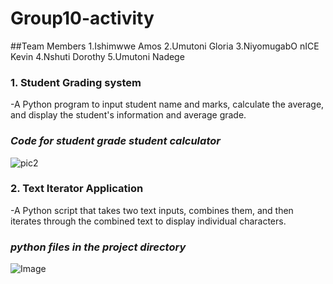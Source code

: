 # Group10-activity
##Team Members
1.Ishimwwe Amos
2.Umutoni Gloria
3.NiyomugabO nICE Kevin
4.Nshuti Dorothy
5.Umutoni Nadege


### 1. Student Grading system

-A Python program to input student name and marks, calculate the average, and display the student's information and average grade.

### *Code for student grade student calculator*

![pic2](https://github.com/user-attachments/assets/1d7636a4-7a00-4d86-af77-66a7a074a626)


### 2. Text Iterator Application

-A Python script that takes two text inputs, combines them, and then iterates through the combined text to display individual characters.

### *python files in the project directory*

![Image](https://github.com/user-attachments/assets/b0a9fcad-45a6-48d0-b391-dd7f28917f1d)

